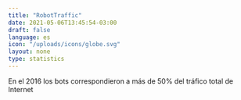 ```yaml
---
title: "RobotTraffic"
date: 2021-05-06T13:45:54-03:00
draft: false
language: es
icon: "/uploads/icons/globe.svg"
layout: none
type: statistics
---
```

En el 2016 los bots correspondieron a más de 50% del tráfico total de Internet
